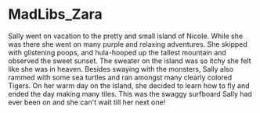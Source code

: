 # MadLibs_Zara
Sally went on vacation to the pretty and small island of Nicole. While she was there she went on many purple and relaxing adventures. She skipped with glistening poops, and hula-hooped up the tallest mountain and observed the sweet sunset. The sweater on the island was so itchy she felt like she was in heaven. Besides swaying with the monsters, Sally also rammed with some sea turtles and ran amongst many clearly colored Tigers. On her warm day on the island, she decided to learn how to fly and ended the day making many tiles. This was the swaggy surfboard Sally had ever been on and she can't wait till her next one!
